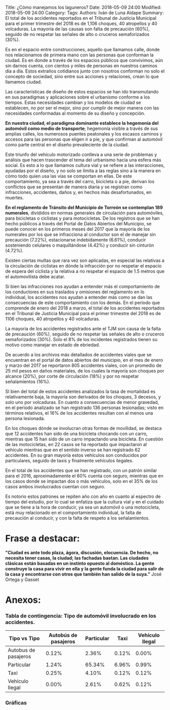 Title: ¿Cómo manejamos los laguneros?
Date:  2018-05-09 24:00
Modified: 2018-05-09 24:00
Category: 
Tags: 
Authors: Iván de Luna Aldape
Summary: El total de los accidentes reportados en el Tribunal de Justicia Municipal para el primer trimestre del 2018 es de 1,106 choques, 40 atropellos y 40 volcaduras. La mayoría de las causas son falta de precaución (60%), seguido de no respetar las señales de alto o cruceros semaforizados (30%).

Es en el espacio entre construcciones, aquello que llamamos calle, donde nos relacionamos de primera mano con las personas que conforman la ciudad. Es en donde a través de los espacios públicos que convivimos, aún sin darnos cuenta, con cientos y miles de personas en nuestros caminos día a día. Estos extraños cotidianos junto con nosotros conforman no solo el concepto de sociedad, sino entre sus acciones y relaciones, crean lo que llamamos ciudad.

Las características de diseño de estos espacios se han ido transmutando en sus paradigmas y aplicaciones sobre el urbanismo conforme a los tiempos. Estas necesidades cambian y los modelos de ciudad se establecen, no por ser el mejor, sino por cumplir de mejor manera con las necesidades conformadas al momento de su diseño y concepción.

**En nuestra ciudad, el paradigma dominante establece la hegemonía del automóvil como medio de transporte**; hegemonía visible a través de sus amplias calles, los numerosos puentes peatonales y los escasos caminos y accesos para las personas que eligen ir a pie, y que confirman al automóvil como parte central en el diseño prevaleciente de la ciudad.

Este triunfo del vehículo motorizado conlleva a una serie de problemas y análisis que hacen trascender el tema del urbanismo hacia una esfera más social. Es esto a lo que llamamos cultura vial y se refiere a las interacciones, ayudadas por el diseño, y no solo se limita a las reglas sino a la manera en cómo todo quien usa las vías se comportan en ellas. De este comportamiento, ya sea a través del carro, bicicleta o a pie, derivan los conflictos que se presentan de manera diaria y se registran como infracciones, accidentes, daños y, en hechos más desafortunados, en muertes.

**En el reglamento de Tránsito del Municipio de Torreón se contemplan 189 numerales**, divididos en normas generales de circulación para automóviles, para bicicletas o ciclistas y para motocicletas. De los registros que se han hecho públicos a través del Portal de Datos Abiertos del Municipio, se puede conocer en los primeros meses del 2017 que la mayoría de los numerales por los que se infracciona al conductor son el de manejar sin precaución (7.22%), estacionarse indebidamente (6.61%), conducir sosteniendo celulares o maquillándose (4.42%) y conducir sin cinturón (4.72%).

Existen ciertas multas que rara vez son aplicadas, en especial las relativas a la circulación de ciclistas en dónde la infracción por no respetar el espacio de espera del ciclista y la relativa a no respetar el espacio de 1.5 metros que el automovilista debe acatar.

Si bien las infracciones nos ayudan a entender más el comportamiento de los conductores en sus traslados y omisiones del reglamento en lo individual, los accidentes nos ayudan a entender más como se dan las consecuencias de este comportamiento con los demás. En el periodo que comprende de enero del 2018 a marzo, el total de los accidentes reportados en el Tribunal de Justicia Municipal para el primer trimestre del 2018 es de 1106 choques, 40 atropellos y 40 volcaduras.

La mayoría de los accidentes registrados ante el TJM son causa de la falta de precaución (60%), seguido de no respetar las señales de alto o cruceros semaforizados (30%). Solo el 8% de los incidentes registrados tienen su motivo como manejar en estado de ebriedad.

De acuerdo a los archivos más detallados de accidentes viales que se encuentran en el portal de datos abiertos del municipio, en el mes de enero y marzo del 2017 se reportaron 805 accidentes viales, con un promedio de 25 mil pesos en daños materiales, de los cuales la mayoría son choques por alcance (20%), por corte de circulación (18%) y por no respetar señalamientos (16%).

SI bien del total de estos accidentes analizados la tasa de mortalidad es relativamente baja, la mayoría son derivados de los choques, 3 decesos, y solo uno por volcaduras. En cuanto a consecuencias de menor gravedad, en el periodo analizado se han registrado 136 personas lesionadas; visto en términos relativos, el 16% de los accidentes resultan con al menos una persona lesionada.

En los choques dónde se involucran otras formas de movilidad, se destaca que 12 accidentes han sido de una bicicleta chocando con un carro, mientras que 15 han sido de un carro impactando una bicicleta. En cuestión de las motocicletas, en 22 casos se ha reportado que impactaron al vehículo mientras que en el sentido inverso se han registrado 62 accidentes. En su gran mayoría estos vehículos son conducidos por particulares, seguido de taxis y finalmente vehículos ilegales.

En el total de los accidentes que se han registrado, con un patrón similar para el 2016, aproximadamente el 60% cuenta con seguro, mientras que en los casos donde se impactan dos o más vehículos, solo en el 35% de los casos ambos involucrados cuentan con seguro.

Es notorio estos patrones se repiten año con año en cuanto al espectro de tiempo del estudio, por lo cual se enfatiza que la cultura vial y en el cuidado que se tiene a la hora de conducir, ya sea un automóvil o una motocicleta, está muy relacionado en el comportamiento individual, la falta de precaución al conducir, y con la falta de respeto a los señalamientos.

# Frase a destacar:

**"Ciudad es ante todo plaza, ágora, discusión, elocuencia. De hecho, no necesita tener casas, la ciudad; las fachadas bastan. Las ciudades clásicas están basadas en un instinto opuesto al doméstico. La gente construye la casa para vivir en ella y la gente funda la ciudad para salir de la casa y encontrarse con otros que también han salido de la suya."** José Ortega y Gasset

# Anexos:

### Tabla de contingencia: Tipo de automóvil involucrado en los accidentes.

| Tipo vs Tipo | Autobús de pasajeros | Particular | Taxi | Vehículo Ilegal |
| --- | --- | --- | --- | --- |
| Autobus de pasajeros | 0.12% | 2.36% | 0.12% | 0.00% |
| Particular | 1.24% | 65.34% | 6.96% | 0.99% |
| Taxi | 0.25% | 4.10% | 0.12% | 0.12% |
| Vehículo Ilegal | 0.00% | 2.61% | 0.62% | 0.12% |

### Gráficas